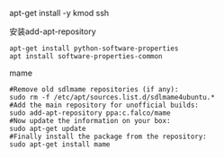 apt-get install -y  kmod ssh

安装add-apt-repository

    apt-get install python-software-properties
    apt install software-properties-common

mame

    #Remove old sdlmame repositories (if any):
    sudo rm -f /etc/apt/sources.list.d/sdlmame4ubuntu.*
    #Add the main repository for unofficial builds:
    sudo add-apt-repository ppa:c.falco/mame
    #Now update the information on your box:
    sudo apt-get update
    #Finally install the package from the repository:
    sudo apt-get install mame